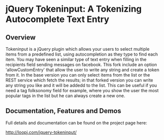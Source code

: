 jQuery Tokeninput: A Tokenizing Autocomplete Text Entry
=======================================================

Overview
--------
Tokeninput is a jQuery plugin which allows your users to select multiple items from a predefined list, using autocompletion as they type to find each item. You may have seen a similar type of text entry when filling in the recipients field sending messages on facebook.
This fork include an option 'allowCustomEntry'  that allow the user to write any string and create a token from it.
In the base version you can only select items from the list or the REST service which fetch the results; in that forked version
you can write any string you like and it will be addedd to the list.
This can be useful if you need a tag folksonomy field for example, where you show the user the most popular tags in the list
but he can always create a new one.


Documentation, Features and Demos
---------------------------------
Full details and documentation can be found on the project page here:

<http://loopj.com/jquery-tokeninput/>